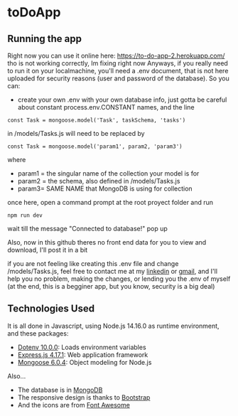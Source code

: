 # toDoApp

## Running the app
Right now you can use it online here: https://to-do-app-2.herokuapp.com/ tho is not working correctly, Im fixing right now
Anyways, if you really need to run it on your localmachine, you'll need a .env document, that is not here uploaded for security reasons (user and password of the database). So you can:
- create your own .env with your own database info, just gotta be careful about constant process.env.CONSTANT names, and the line
```
const Task = mongoose.model('Task', taskSchema, 'tasks')
```
in /models/Tasks.js will need to be replaced by
```
const Task = mongoose.model('param1', param2, 'param3')
```
where
- param1 = the singular name of the collection your model is for
- param2 = the schema, also defined in /models/Tasks.js
- param3= SAME NAME that MongoDB is using for collection

once here, open a command prompt at the root proyect folder and run
```
npm run dev
```
wait till the message "Connected to database!" pop up

Also, now in this github theres no front end data for you to view and download, I'll post it in a bit

if you are not feeling like creating this .env file and change /models/Tasks.js, feel free to contact me at my [linkedin](https://www.linkedin.com/in/franco-becvort/) or [gmail](mailto:franbecvort@gmail.com), and I'll help you no problem, making the changes, or lending you the .env of myself (at the end, this is a begginer app, but you know, security is a big deal)

## Technologies Used
It is all done in Javascript, using Node.js 14.16.0 as runtime environment, and these packages:
- [Dotenv 10.0.0](https://www.npmjs.com/package/dotenv): Loads environment variables
- [Express.js 4.17.1](https://expressjs.com/): Web application framework
- [Mongoose 6.0.4](https://mongoosejs.com/): Object modeling for Node.js

Also...
- The database is in [MongoDB](https://www.mongodb.com/)
- The responsive design is thanks to [Bootstrap](https://getbootstrap.com/)
- And the icons are from [Font Awesome](https://fontawesome.com/)

